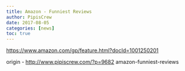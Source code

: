 ```yaml
---
title: Amazon - Funniest Reviews
author: PipisCrew
date: 2017-08-05
categories: [news]
toc: true
---
```


https://www.amazon.com/gp/feature.html?docId=1001250201

origin - http://www.pipiscrew.com/?p=9682 amazon-funniest-reviews